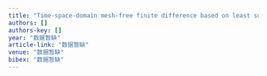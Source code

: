 ```yaml
---
title: "Time-space-domain mesh-free finite difference based on least squares for 2D acoustic-wave modeling"
authors: []
authors-key: []
year: "数据暂缺"
article-link: "数据暂缺"
venue: "数据暂缺"
bibex: "数据暂缺"
---
```

